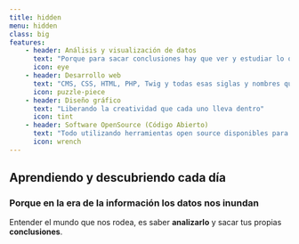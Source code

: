 ```yaml
---
title: hidden
menu: hidden
class: big
features:
	- header: Análisis y visualización de datos
	  text: "Porque para sacar conclusiones hay que ver y estudiar lo que nos dicen los datos"
	  icon: eye
    - header: Desarrollo web
      text: "CMS, CSS, HTML, PHP, Twig y todas esas siglas y nombres que nos encantan"
      icon: puzzle-piece
    - header: Diseño gráfico
      text: "Liberando la creatividad que cada uno lleva dentro"
      icon: tint
    - header: Software OpenSource (Código Abierto)
      text: "Todo utilizando herramientas open source disponibles para todos"
      icon: wrench
---
```


## Aprendiendo y descubriendo cada día
### Porque en la era de la información los datos nos inundan

Entender el mundo que nos rodea, es saber **analizarlo** y sacar tus propias **conclusiones**. 
